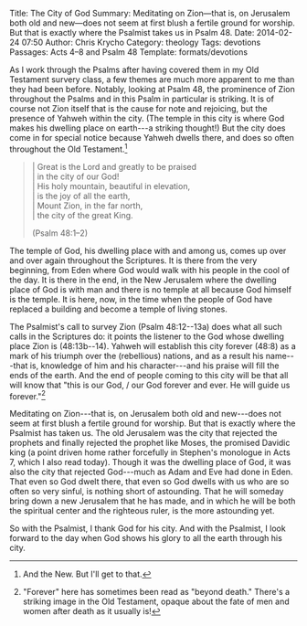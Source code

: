 Title: The City of God
Summary: Meditating on Zion&mdash;that is, on Jerusalem both old and new&mdash;does not seem at first blush a fertile ground for worship. But that is exactly where the Psalmist takes us in Psalm 48.
Date: 2014-02-24 07:50
Author: Chris Krycho
Category: theology
Tags: devotions
Passages: Acts 4–8 and Psalm 48
Template: formats/devotions

As I work through the Psalms after having covered them in my Old Testament
survery class, a few themes are much more apparent to me than they had been
before. Notably, looking at Psalm 48, the prominence of Zion throughout the
Psalms and in this Psalm in particular is striking. It is of course not Zion
itself that is the cause for note and rejoicing, but the presence of Yahweh
within the city. (The temple in this city is where God makes his dwelling place
on earth---a striking thought!) But the city does come in for special notice
because Yahweh dwells there, and does so often throughout the Old
Testament.[^nt]

> | Great is the <span class=smcp>Lord</span> and greatly to be praised  
> |     in the city of our God!  
> | His holy mountain, beautiful in elevation,  
> |     is the joy of all the earth,  
> | Mount Zion, in the far north,  
> |     the city of the great King.
> 
> (Psalm 48:1–2)

The temple of God, his dwelling place with and among us, comes up over and over
again throughout the Scriptures. It is there from the very beginning, from Eden
where God would walk with his people in the cool of the day. It is there in the
end, in the New Jerusalem where the dwelling place of God is with man and there
is no temple at all because God himself is the temple. It is here, now, in the
time when the people of God have replaced a building and become a temple of
living stones.

The Psalmist's call to survey Zion (Psalm 48:12--13a) does what all such calls
in the Scriptures do: it points the listener to the God whose dwelling place
Zion is (48:13b--14). Yahweh will establish this city forever (48:8) as a mark
of his triumph over the (rebellious) nations, and as a result his name---that
is, knowledge of him and his character---and his praise will fill the ends of
the earth. And the end of people coming to this city will be that all will know
that "this is our God, / our God forever and ever. He will guide us
forever."[^forever]

Meditating on Zion---that is, on Jerusalem both old and new---does not seem at
first blush a fertile ground for worship. But that is exactly where the Psalmist
has taken us. The old Jerusalem was the city that rejected the prophets and
finally rejected the prophet like Moses, the promised Davidic king (a point
driven home rather forcefully in Stephen's monologue in Acts 7, which I also
read today). Though it was the dwelling place of God, it was also the city that
rejected God---much as Adam and Eve had done in Eden. That even so God dwelt
there, that even so God dwells with us who are so often so very sinful, is
nothing short of astounding. That he will someday bring down a new Jerusalem
that he has made, and in which he will be both the spiritual center and the
righteous ruler, is the more astounding yet.

So with the Psalmist, I thank God for his city. And with the Psalmist, I look
forward to the day when God shows his glory to all the earth through his city.

[^nt]: And the New. But I'll get to that.

[^forever]: "Forever" here has sometimes been read as "beyond death." There's a
   striking image in the Old Testament, opaque about the fate of men and women
   after death as it usually is!